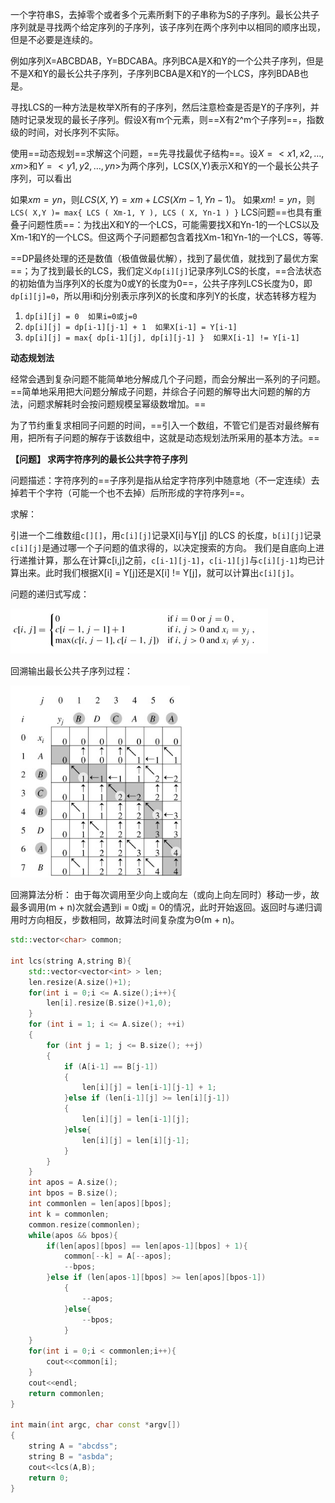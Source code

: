 一个字符串S，去掉零个或者多个元素所剩下的子串称为S的子序列。最长公共子序列就是寻找两个给定序列的子序列，该子序列在两个序列中以相同的顺序出现，但是不必要是连续的。

例如序列X=ABCBDAB，Y=BDCABA。序列BCA是X和Y的一个公共子序列，但是不是X和Y的最长公共子序列，子序列BCBA是X和Y的一个LCS，序列BDAB也是。

寻找LCS的一种方法是枚举X所有的子序列，然后注意检查是否是Y的子序列，并随时记录发现的最长子序列。假设X有m个元素，则==X有2^m个子序列==，指数级的时间，对长序列不实际。

使用==动态规划==求解这个问题，==先寻找最优子结构==。设$X=<x1,x2,…,xm>$和$Y=<y1,y2,…,yn>$为两个序列，LCS(X,Y)表示X和Y的一个最长公共子序列，可以看出

如果$xm=yn$，则$LCS ( X,Y ) = xm + LCS ( Xm-1,Yn-1 )。$
如果$xm!=yn$，则`LCS( X,Y )= max{ LCS ( Xm-1, Y ), LCS ( X, Yn-1 ) }`
LCS问题==也具有重叠子问题性质==：为找出X和Y的一个LCS，可能需要找X和Yn-1的一个LCS以及Xm-1和Y的一个LCS。但这两个子问题都包含着找Xm-1和Yn-1的一个LCS，等等.

==DP最终处理的还是数值（极值做最优解），找到了最优值，就找到了最优方案==；为了找到最长的LCS，我们定义`dp[i][j]`记录序列LCS的长度，==合法状态的初始值为当序列X的长度为0或Y的长度为0==，公共子序列LCS长度为0，即`dp[i][j]=0`，所以用i和j分别表示序列X的长度和序列Y的长度，状态转移方程为

1. `dp[i][j] = 0  如果i=0或j=0`
2. ``dp[i][j] = dp[i-1][j-1] + 1  如果X[i-1] = Y[i-1]``
3. `dp[i][j] = max{ dp[i-1][j], dp[i][j-1] }  如果X[i-1] != Y[i-1]`

**动态规划法**

经常会遇到复杂问题不能简单地分解成几个子问题，而会分解出一系列的子问题。==简单地采用把大问题分解成子问题，并综合子问题的解导出大问题的解的方法，问题求解耗时会按问题规模呈幂级数增加。==

为了节约重复求相同子问题的时间，==引入一个数组，不管它们是否对最终解有用，把所有子问题的解存于该数组中，这就是动态规划法所采用的基本方法。==



**【问题】 求两字符序列的最长公共字符子序列**

问题描述：字符序列的==子序列是指从给定字符序列中随意地（不一定连续）去掉若干个字符（可能一个也不去掉）后所形成的字符序列==。

求解：

引进一个二维数组`c[][]`，用`c[i][j]`记录X[i]与Y[j] 的LCS 的长度，`b[i][j]`记录`c[i][j]`是通过哪一个子问题的值求得的，以决定搜索的方向。
我们是自底向上进行递推计算，那么在计算c[i,j]之前，`c[i-1][j-1]`，`c[i-1][j]`与`c[i][j-1]`均已计算出来。此时我们根据X[i] = Y[j]还是X[i] != Y[j]，就可以计算出`c[i][j]`。

问题的递归式写成：

![recursive formula](pics/%E5%8A%A8%E6%80%81%E8%A7%84%E5%88%92-%E6%9C%80%E9%95%BF%E5%85%AC%E5%85%B1%E5%AD%90%E5%BA%8F%E5%88%97/lcs_1.PNG)

回溯输出最长公共子序列过程：

<img src="pics/%E5%8A%A8%E6%80%81%E8%A7%84%E5%88%92-%E6%9C%80%E9%95%BF%E5%85%AC%E5%85%B1%E5%AD%90%E5%BA%8F%E5%88%97/image-20210908134522814.png" alt="image-20210908134522814" style="zoom:80%;" />

 

回溯算法分析：
由于每次调用至少向上或向左（或向上向左同时）移动一步，故最多调用(m + n)次就会遇到i = 0或j = 0的情况，此时开始返回。返回时与递归调用时方向相反，步数相同，故算法时间复杂度为Θ(m + n)。

```cpp
std::vector<char> common;

int lcs(string A,string B){
	std::vector<vector<int> > len;
	len.resize(A.size()+1);
	for(int i = 0;i <= A.size();i++){
		len[i].resize(B.size()+1,0);
	}
	for (int i = 1; i <= A.size(); ++i)
	{
		for (int j = 1; j <= B.size(); ++j)
		{
			if (A[i-1] == B[j-1])
			{
				len[i][j] = len[i-1][j-1] + 1;
			}else if (len[i-1][j] >= len[i][j-1])
			{
				len[i][j] = len[i-1][j];
			}else{
				len[i][j] = len[i][j-1];
			}
		}
	}
	int apos = A.size();
	int bpos = B.size();
	int commonlen = len[apos][bpos];
	int k = commonlen;
	common.resize(commonlen);
	while(apos && bpos){
		if(len[apos][bpos] == len[apos-1][bpos] + 1){
			common[--k] = A[--apos];
			--bpos;
		}else if (len[apos-1][bpos] >= len[apos][bpos-1])
			{
				--apos;
			}else{
				--bpos;
			}
	}
	for(int i = 0;i < commonlen;i++){
		cout<<common[i];
	}
	cout<<endl;
	return commonlen;
}

int main(int argc, char const *argv[])
{
	string A = "abcdss";
	string B = "asbda";
	cout<<lcs(A,B);
	return 0;
}
```

